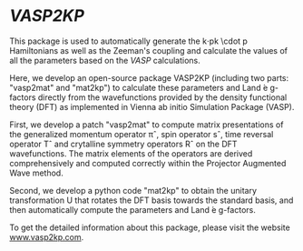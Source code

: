 # *VASP2KP* 
This package is used to automatically generate the k⋅pk \cdot p Hamiltonians as well as the Zeeman's coupling and calculate the values of all the parameters based on the *VASP* calculations. 

Here, we develop an open-source package VASP2KP (including two parts: "vasp2mat" and "mat2kp") to calculate these parameters and Land ́e g-factors directly from the wavefunctions provided by the density functional theory (DFT) as implemented in Vienna ab initio Simulation Package (VASP). 

First, we develop a patch "vasp2mat"
to compute matrix presentations of the generalized momentum operator πˆ, spin operator sˆ, time reversal operator Tˆ and crytalline symmetry operators Rˆ on the DFT wavefunctions. The matrix elements of the operators are derived comprehensively and computed correctly within the Projector Augmented Wave method.

Second, we develop a python code "mat2kp" to obtain the unitary transformation U that rotates the DFT basis towards the standard basis, and then automatically compute the parameters and Land ́e g-factors. 

To get the detailed information about this package, please visit the website www.vasp2kp.com. 
